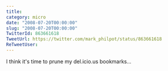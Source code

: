 ```yaml
---
title: 
category: micro
date: "2008-07-20T00:00:00"
slug: "2008-07-20T00:00:00"
TwitterId: 863661618
TweetUrl: https://twitter.com/mark_philpot/status/863661618
ReTweetUser: 
---
```


I think it's time to prune my del.icio.us bookmarks...